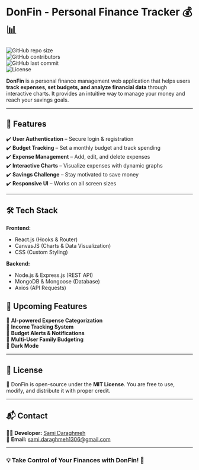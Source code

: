 # **DonFin - Personal Finance Tracker** 💰📊  
![GitHub repo size](https://img.shields.io/github/repo-size/EngineerSami/DonFin?color=green)  
![GitHub contributors](https://img.shields.io/github/contributors/EngineerSami/DonFin)  
![GitHub last commit](https://img.shields.io/github/last-commit/EngineerSami/DonFin)  
![License](https://img.shields.io/github/license/EngineerSami/DonFin)  

**DonFin** is a personal finance management web application that helps users **track expenses, set budgets, and analyze financial data** through interactive charts. It provides an intuitive way to manage your money and reach your savings goals.  

---

## **🚀 Features**
✔️ **User Authentication** – Secure login & registration  
✔️ **Budget Tracking** – Set a monthly budget and track spending  
✔️ **Expense Management** – Add, edit, and delete expenses  
✔️ **Interactive Charts** – Visualize expenses with dynamic graphs  
✔️ **Savings Challenge** – Stay motivated to save money  
✔️ **Responsive UI** – Works on all screen sizes  

---

## **🛠️ Tech Stack**
**Frontend:**  
- React.js (Hooks & Router)  
- CanvasJS (Charts & Data Visualization)  
- CSS (Custom Styling)  

**Backend:**  
- Node.js & Express.js (REST API)  
- MongoDB & Mongoose (Database)  
- Axios (API Requests)  


## **🔮 Upcoming Features**
🚀 **AI-powered Expense Categorization**  
🚀 **Income Tracking System**  
🚀 **Budget Alerts & Notifications**  
🚀 **Multi-User Family Budgeting**  
🚀 **Dark Mode**  

---

## **📄 License**
📜 DonFin is open-source under the **MIT License**. You are free to use, modify, and distribute it with proper credit.  

---

## **📬 Contact**
👨‍💻 **Developer:** [Sami Daraghmeh](https://github.com/EngineerSami)  
📧 **Email:** sami.daraghmeh1306@gmail.com  

---

### **💡 Take Control of Your Finances with DonFin! 🚀**
